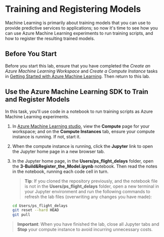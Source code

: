 # Training and Registering Models

Machine Learning is primarily about training models that you can use to provide predictive services to applications; so now it's time to see how you can use Azure Machine Learning experiments to run training scripts, and how to register the resulting trained models.

## Before You Start

Before you start this lab, ensure that you have completed the *Create an Azure Machine Learning Workspace* and *Create a Compute Instance* tasks in [Getting Started with Azure Machine Learning](Lab01.md). Then return to this lab.

## Use the Azure Machine Learning SDK to Train and Register Models

In this task, you'll use code in a notebook to run training scripts as Azure Machine Learning experiments.

1. In [Azure Machine Learning studio](https://ml.azure.com), view the **Compute** page for your workspace; and on the **Compute Instances** tab, ensure your compute instance is running. If not, start it.
2. When the compute instance is running, click the **Jupyter** link to open the Jupyter home page in a new browser tab.
3. In the Jupyter home page, in the **Users/ps_flight_delays** folder, open the **3-Build&Register_the_Model.ipynb** notebook. Then read the notes in the notebook, running each code cell in turn.

    > **Tip**: If you cloned the repository previously, and the notebook file is not in the **Users/ps_flight_delays** folder, open a new terminal in your Jupyter environment and run the following commands to refresh the lab files (overwriting any changes you have made):

    ```bash
    cd Users/ps_flight_delays
    git reset --hard HEAD
    git pull
    ```

> **Important**: When you have finished the lab, close all Jupyter tabs and **Stop** your compute instance to avoid incurring unnecessary costs.
